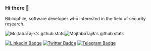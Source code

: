 ### Hi there 👋

<!--
**MojtabaTajik/MojtabaTajik** is a ✨ _special_ ✨ repository because its `README.md` (this file) appears on your GitHub profile.

Here are some ideas to get you started:

- 🔭 I’m currently working on ...
- 🌱 I’m currently learning ...
- 👯 I’m looking to collaborate on ...
- 🤔 I’m looking for help with ...
- 💬 Ask me about ...
- 📫 How to reach me: ...
- 😄 Pronouns: ...
- ⚡ Fun fact: ...
-->

Bibliophile, software developer who interested in the field of security research.

![MojtabaTajik's github stats](https://github-readme-stats.vercel.app/api?username=MojtabaTajik&show_icons=true&theme=dracula&title_color=4caf50&icon_color=ffb74d&hide_title=true)![MojtabaTajik's github stats](https://github-readme-stats.vercel.app/api/top-langs/?username=MojtabaTajik&layout=compact&theme=dracula&title_color=FFFFFF)

[![Linkedin Badge](https://img.shields.io/badge/-MojtabaTajik-0072b1?style=flat&logo=Linkedin&logoColor=white)](https://www.linkedin.com/in/mojtaba-tajik/ "Connect on LinkedIn")
[![Twitter Badge](https://img.shields.io/badge/-@MojtabaTajik-00acee?style=flat&logo=Twitter&logoColor=white)](https://twitter.com/intent/follow?screen_name=MojtabaTajik "Follow on Twitter")
[![Telegram Badge](https://img.shields.io/badge/-BinBreaker-grey?style=flat&logo=Telegram&logoColor=white)](https://t.me/BinBreaker "My Telegram Channel")
